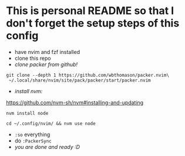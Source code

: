 # This is personal README so that I don't forget the setup steps of this config

- have nvim and fzf installed
- clone this repo
- *clone packer from github!*
```
git clone --depth 1 https://github.com/wbthomason/packer.nvim\
 ~/.local/share/nvim/site/pack/packer/start/packer.nvim
```
- *install nvm:*

https://github.com/nvm-sh/nvm#installing-and-updating
```
nvm install node
```
```
cd ~/.config/nvim/ && nvm use node
```
- `:so` everything
- do `:PackerSync`
- *you are done and ready :D*  
